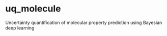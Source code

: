 # uq_molecule
Uncertainty quantification of molecular property prediction using Bayesian deep learning
